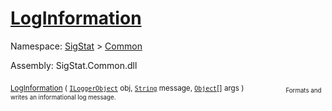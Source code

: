 # [LogInformation](./ILoggerObjectExtensions-100663347.md)

Namespace: [SigStat]() > [Common](./../README.md)

Assembly: SigStat.Common.dll

<sub>[LogInformation](./ILoggerObjectExtensions-100663347.md) ( [`ILoggerObject`](./../ILoggerObject.md) obj, [`String`](https://docs.microsoft.com/en-us/dotnet/api/System.String) message, [`Object`](https://docs.microsoft.com/en-us/dotnet/api/System.Object)[] args )</sub>&nbsp; &nbsp; &nbsp; &nbsp; &nbsp; &nbsp; &nbsp; &nbsp; &nbsp;<sub><sub>Formats and writes an informational log message.</sub></sub>
